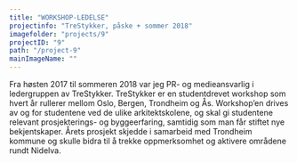 ```yaml
---
title: "WORKSHOP-LEDELSE"
projectinfo: "TreStykker, påske + sommer 2018"
imagefolder: "projects/9"
projectID: "9"
path: "/project-9"
mainImageName: ""
---
```


Fra høsten 2017 til sommeren 2018 var jeg PR- og medieansvarlig i ledergruppen av TreStykker. TreStykker er en studentdrevet workshop som hvert år rullerer mellom Oslo, Bergen, Trondheim og Ås. Workshop’en drives av og for studentene ved de ulike arkitektskolene, og skal gi studentene relevant prosjekterings- og byggeerfaring, samtidig som man får stiftet nye bekjentskaper. Årets prosjekt skjedde i samarbeid med Trondheim kommune og skulle bidra til å trekke oppmerksomhet og aktivere områdene rundt Nidelva.
